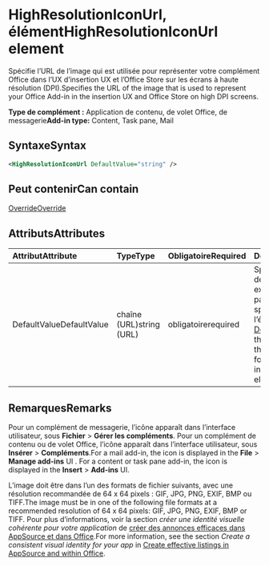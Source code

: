 # <a name="highresolutioniconurl-element"></a><span data-ttu-id="1c2eb-101">HighResolutionIconUrl, élément</span><span class="sxs-lookup"><span data-stu-id="1c2eb-101">HighResolutionIconUrl element</span></span>

<span data-ttu-id="1c2eb-102">Spécifie l’URL de l’image qui est utilisée pour représenter votre complément Office dans l’UX d’insertion UX et l’Office Store sur les écrans à haute résolution (DPI).</span><span class="sxs-lookup"><span data-stu-id="1c2eb-102">Specifies the URL of the image that is used to represent your Office Add-in in the insertion UX and Office Store on high DPI screens.</span></span>

<span data-ttu-id="1c2eb-103">**Type de complément :** Application de contenu, de volet Office, de messagerie</span><span class="sxs-lookup"><span data-stu-id="1c2eb-103">**Add-in type:** Content, Task pane, Mail</span></span>

## <a name="syntax"></a><span data-ttu-id="1c2eb-104">Syntaxe</span><span class="sxs-lookup"><span data-stu-id="1c2eb-104">Syntax</span></span>

```XML
<HighResolutionIconUrl DefaultValue="string" />
```

## <a name="can-contain"></a><span data-ttu-id="1c2eb-105">Peut contenir</span><span class="sxs-lookup"><span data-stu-id="1c2eb-105">Can contain</span></span>

[<span data-ttu-id="1c2eb-106">Override</span><span class="sxs-lookup"><span data-stu-id="1c2eb-106">Override</span></span>](override.md)

## <a name="attributes"></a><span data-ttu-id="1c2eb-107">Attributs</span><span class="sxs-lookup"><span data-stu-id="1c2eb-107">Attributes</span></span>

|<span data-ttu-id="1c2eb-108">**Attribut**</span><span class="sxs-lookup"><span data-stu-id="1c2eb-108">**Attribute**</span></span>|<span data-ttu-id="1c2eb-109">**Type**</span><span class="sxs-lookup"><span data-stu-id="1c2eb-109">**Type**</span></span>|<span data-ttu-id="1c2eb-110">**Obligatoire**</span><span class="sxs-lookup"><span data-stu-id="1c2eb-110">**Required**</span></span>|<span data-ttu-id="1c2eb-111">**Description**</span><span class="sxs-lookup"><span data-stu-id="1c2eb-111">**Description**</span></span>|
|:-----|:-----|:-----|:-----|
|<span data-ttu-id="1c2eb-112">DefaultValue</span><span class="sxs-lookup"><span data-stu-id="1c2eb-112">DefaultValue</span></span>|<span data-ttu-id="1c2eb-113">chaîne (URL)</span><span class="sxs-lookup"><span data-stu-id="1c2eb-113">string (URL)</span></span>|<span data-ttu-id="1c2eb-114">obligatoire</span><span class="sxs-lookup"><span data-stu-id="1c2eb-114">required</span></span>|<span data-ttu-id="1c2eb-115">Spécifie la valeur par défaut de ce paramètre, exprimée pour les paramètres régionaux spécifiés dans l’élément [DefaultLocale](defaultlocale.md).</span><span class="sxs-lookup"><span data-stu-id="1c2eb-115">Specifies the default value for this setting, expressed for the locale specified in the [DefaultLocale](defaultlocale.md) element.</span></span>|

## <a name="remarks"></a><span data-ttu-id="1c2eb-116">Remarques</span><span class="sxs-lookup"><span data-stu-id="1c2eb-116">Remarks</span></span>

<span data-ttu-id="1c2eb-p101">Pour un complément de messagerie, l’icône apparaît dans l’interface utilisateur, sous **Fichier**  >  **Gérer les compléments**. Pour un complément de contenu ou de volet Office, l’icône apparaît dans l’interface utilisateur, sous **Insérer**  >  **Compléments**.</span><span class="sxs-lookup"><span data-stu-id="1c2eb-p101">For a mail add-in, the icon is displayed in the  **File** > **Manage add-ins** UI . For a content or task pane add-in, the icon is displayed in the **Insert** > **Add-ins** UI.</span></span>

<span data-ttu-id="1c2eb-119">L’image doit être dans l’un des formats de fichier suivants, avec une résolution recommandée de 64 x 64 pixels : GIF, JPG, PNG, EXIF, BMP ou TIFF.</span><span class="sxs-lookup"><span data-stu-id="1c2eb-119">The image must be in one of the following file formats at a recommended resolution of 64 x 64 pixels: GIF, JPG, PNG, EXIF, BMP or TIFF.</span></span> <span data-ttu-id="1c2eb-120">Pour plus d’informations, voir la section _créer une identité visuelle cohérente pour votre application_ de [créer des annonces efficaces dans AppSource et dans Office](https://docs.microsoft.com/office/dev/store/create-effective-office-store-listings).</span><span class="sxs-lookup"><span data-stu-id="1c2eb-120">For more information, see the section  _Create a consistent visual identity for your app_ in [Create effective listings in AppSource and within Office](https://docs.microsoft.com/office/dev/store/create-effective-office-store-listings).</span></span>
